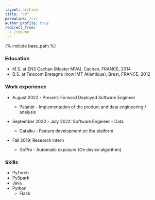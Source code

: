 ```yaml
---
layout: archive
title: "CV"
permalink: /cv/
author_profile: true
redirect_from:
  - /resume
---
```


{% include base_path %}

### Education

* M.S. at ENS Cachan (Master MVA), Cachan, FRANCE, 2014
* B.S. at Telecom Bretagne (now IMT Atlantique), Brest, FRANCE, 2012

### Work experience

* August 2022 - Present: Forward Deployed Software Engineer
  * Palantir - Implementation of the product and data engineering / analysis

* September 2020 - July 2022: Software Engineer - Data
  * Dataiku - Feature development on the platform

* Fall 2019: Research intern
  * GoPro - Automatic exposure (On device algorithm)
  
### Skills

* PyTorch
* PySpark
* Java
* Python
  * Flask
